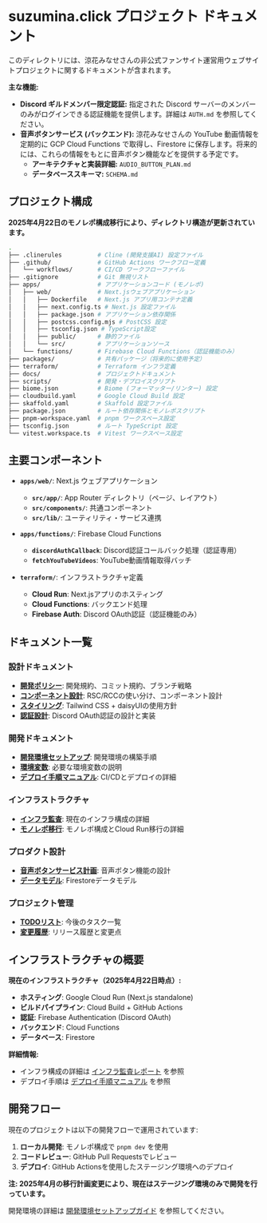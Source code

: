 # suzumina.click プロジェクト ドキュメント

このディレクトリには、涼花みなせさんの非公式ファンサイト運営用ウェブサイトプロジェクトに関するドキュメントが含まれます。

**主な機能:**

- **Discord ギルドメンバー限定認証:** 指定された Discord サーバーのメンバーのみがログインできる認証機能を提供します。詳細は `AUTH.md` を参照してください。
- **音声ボタンサービス (バックエンド):** 涼花みなせさんの YouTube 動画情報を定期的に GCP Cloud Functions で取得し、Firestore に保存します。将来的には、これらの情報をもとに音声ボタン機能などを提供する予定です。
  - **アーキテクチャと実装詳細:** `AUDIO_BUTTON_PLAN.md`
  - **データベーススキーマ:** `SCHEMA.md`

## プロジェクト構成

**2025年4月22日のモノレポ構成移行により、ディレクトリ構造が更新されています。**

```sh
.
├── .clinerules          # Cline (開発支援AI) 設定ファイル
├── .github/             # GitHub Actions ワークフロー定義
│   └── workflows/       # CI/CD ワークフローファイル
├── .gitignore           # Git 無視リスト
├── apps/                # アプリケーションコード (モノレポ)
│   ├── web/             # Next.jsウェブアプリケーション
│   │   ├── Dockerfile   # Next.js アプリ用コンテナ定義
│   │   ├── next.config.ts # Next.js 設定ファイル
│   │   ├── package.json # アプリケーション依存関係
│   │   ├── postcss.config.mjs # PostCSS 設定
│   │   ├── tsconfig.json # TypeScript設定
│   │   ├── public/      # 静的ファイル
│   │   └── src/         # アプリケーションソース
│   └── functions/       # Firebase Cloud Functions（認証機能のみ）
├── packages/            # 共有パッケージ（将来的に使用予定）
├── terraform/           # Terraform インフラ定義
├── docs/                # プロジェクトドキュメント
├── scripts/             # 開発・デプロイスクリプト
├── biome.json           # Biome (フォーマッター/リンター) 設定
├── cloudbuild.yaml      # Google Cloud Build 設定
├── skaffold.yaml        # Skaffold 設定ファイル
├── package.json         # ルート依存関係とモノレポスクリプト
├── pnpm-workspace.yaml  # pnpm ワークスペース設定
├── tsconfig.json        # ルート TypeScript 設定
└── vitest.workspace.ts  # Vitest ワークスペース設定
```

## 主要コンポーネント

- **`apps/web/`**: Next.js ウェブアプリケーション
  - **`src/app/`**: App Router ディレクトリ（ページ、レイアウト）
  - **`src/components/`**: 共通コンポーネント
  - **`src/lib/`**: ユーティリティ・サービス連携

- **`apps/functions/`**: Firebase Cloud Functions
  - **`discordAuthCallback`**: Discord認証コールバック処理（認証専用）
  - **`fetchYouTubeVideos`**: YouTube動画情報取得バッチ

- **`terraform/`**: インフラストラクチャ定義
  - **Cloud Run**: Next.jsアプリのホスティング
  - **Cloud Functions**: バックエンド処理
  - **Firebase Auth**: Discord OAuth認証（認証機能のみ）

## ドキュメント一覧

### 設計ドキュメント

- **[開発ポリシー](./POLICY.md)**: 開発規約、コミット規約、ブランチ戦略
- **[コンポーネント設計](./COMPONENT_DESIGN.md)**: RSC/RCCの使い分け、コンポーネント設計
- **[スタイリング](./STYLING.md)**: Tailwind CSS + daisyUIの使用方針
- **[認証設計](./AUTH.md)**: Discord OAuth認証の設計と実装

### 開発ドキュメント

- **[開発環境セットアップ](./DEVELOPMENT_SETUP.md)**: 開発環境の構築手順
- **[環境変数](./ENVIRONMENT_VARIABLES.md)**: 必要な環境変数の説明
- **[デプロイ手順マニュアル](./DEPLOYMENT.md)**: CI/CDとデプロイの詳細

### インフラストラクチャ

- **[インフラ監査](./INFRA_AUDIT.md)**: 現在のインフラ構成の詳細
- **[モノレポ移行](./MONOREPO_MIGRATION.md)**: モノレポ構成とCloud Run移行の詳細

### プロダクト設計

- **[音声ボタンサービス計画](./AUDIO_BUTTON_PLAN.md)**: 音声ボタン機能の設計
- **[データモデル](./SCHEMA.md)**: Firestoreデータモデル

### プロジェクト管理

- **[TODOリスト](./TODO.md)**: 今後のタスク一覧
- **[変更履歴](./CHANGELOG.md)**: リリース履歴と変更点

## インフラストラクチャの概要

**現在のインフラストラクチャ（2025年4月22日時点）:**

- **ホスティング**: Google Cloud Run (Next.js standalone)
- **ビルドパイプライン**: Cloud Build + GitHub Actions
- **認証**: Firebase Authentication (Discord OAuth)
- **バックエンド**: Cloud Functions
- **データベース**: Firestore

**詳細情報:**
- インフラ構成の詳細は [インフラ監査レポート](./INFRA_AUDIT.md) を参照
- デプロイ手順は [デプロイ手順マニュアル](./DEPLOYMENT.md) を参照

## 開発フロー

現在のプロジェクトは以下の開発フローで運用されています:

1. **ローカル開発**: モノレポ構成で `pnpm dev` を使用
2. **コードレビュー**: GitHub Pull Requestsでレビュー
3. **デプロイ**: GitHub Actionsを使用したステージング環境へのデプロイ

**注: 2025年4月の移行計画変更により、現在はステージング環境のみで開発を行っています。**

開発環境の詳細は [開発環境セットアップガイド](./DEVELOPMENT_SETUP.md) を参照してください。
